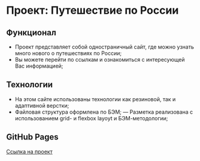 # Проект: Путешествие по России

## Функционал

- Проект представляет собой одностраничный сайт, где можно узнать много нового о путешествиях по России;
- Вы можете перейти по ссылкам и ознакомиться с интересующей Вас информацией;

## Технологии

- На этом сайте использованы технологии как резиновой, так и адаптивной верстки;
- Файловая структура оформлена по БЭМ;
— Разметка реализована с использованием grid- и flexbox layoyt и БЭМ-методологии;

## GitHub Pages

[Ссылка на проект](https://zhuuravel.github.io/russian-travel/index.html)
